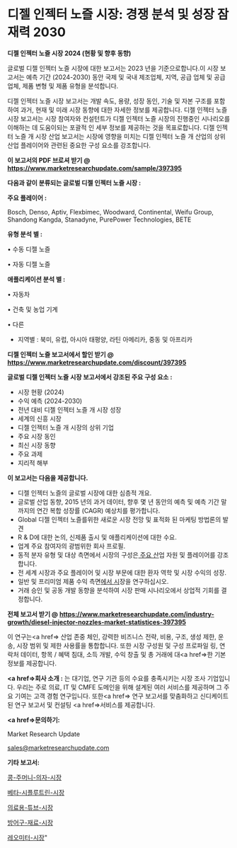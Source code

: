 # 디젤 인젝터 노즐 시장: 경쟁 분석 및 성장 잠재력 2030

<strong>디젤 인젝터 노즐 시장 2024 (현황 및 향후 동향)</strong>

글로벌 디젤 인젝터 노즐 시장에 대한 보고서는 2023 년을 기준으로합니다.이 시장 보고서는 예측 기간 (2024-2030) 동안 국제 및 국내 제조업체, 지역, 공급 업체 및 공급 업체, 제품 변형 및 제품 유형을 분석합니다.

디젤 인젝터 노즐 시장 보고서는 개발 속도, 용량, 성장 동인, 기술 및 자본 구조를 포함하여 과거, 현재 및 미래 시장 동향에 대한 자세한 정보를 제공합니다. 디젤 인젝터 노즐 시장 보고서는 시장 참여자와 컨설턴트가 디젤 인젝터 노즐 시장의 진행중인 시나리오를 이해하는 데 도움이되는 포괄적 인 세부 정보를 제공하는 것을 목표로합니다. 디젤 인젝터 노즐 개 시장 산업 보고서는 시장에 영향을 미치는 디젤 인젝터 노즐 개 산업의 상위 산업 플레이어와 관련된 중요한 구성 요소를 강조합니다.



<strong>이 보고서의 PDF 브로셔 받기 @ <a href=https://www.marketresearchupdate.com/sample/397395>https://www.marketresearchupdate.com/sample/397395</a></strong>



<strong>다음과 같이 분류되는 글로벌 디젤 인젝터 노즐 시장 :</strong>



<strong>주요 플레이어 :</strong>

Bosch, Denso, Aptiv, Flexbimec, Woodward, Continental, Weifu Group, Shandong Kangda, Stanadyne, PurePower Technologies, BETE



<strong>유형 분석 별 :</strong>

• 수동 디젤 노즐

• 자동 디젤 노즐



<strong>애플리케이션 분석 별 :</strong>

• 자동차

• 건축 및 농업 기계

• 다른

<ul>
  <li>지역별 : 북미, 유럽, 아시아 태평양, 라틴 아메리카, 중동 및 아프리카</li>
</ul>


<strong>디젤 인젝터 노즐 보고서에서 할인 받기 @ <a href=https://www.marketresearchupdate.com/discount/397395>https://www.marketresearchupdate.com/discount/397395</a></strong>



<strong>글로벌 디젤 인젝터 노즐 시장 보고서에서 강조된 주요 구성 요소 :</strong>
<ul>
  <li>시장 현황 (2024)</li>
  <li>수익 예측 (2024-2030)</li>
  <li>전년 대비 디젤 인젝터 노즐 개 시장 성장</li>
  <li>세계의 신흥 시장</li>
  <li>디젤 인젝터 노즐 개 시장의 상위 기업</li>
  <li>주요 시장 동인</li>
  <li>최신 시장 동향</li>
  <li>주요 과제</li>
  <li>지리적 해부</li>
</ul>


<strong>이 보고서는 다음을 제공합니다.</strong>
<ul>
  <li>디젤 인젝터 노즐의 글로벌 시장에 대한 심층적 개요.</li>
  <li>글로벌 산업 동향, 2015 년의 과거 데이터, 향후 몇 년 동안의 예측 및 예측 기간 말까지의 연간 복합 성장률 (CAGR) 예상치를 평가합니다.</li>
  <li>Global 디젤 인젝터 노즐를위한 새로운 시장 전망 및 표적화 된 마케팅 방법론의 발견</li>
  <li>R &amp; D에 대한 논의, 신제품 출시 및 애플리케이션에 대한 수요.</li>
  <li>업계 주요 참여자의 광범위한 회사 프로필.</li>
  <li>동적 분자 유형 및 대상 측면에서 시장의 구성은<a href=> 주요 산</a>업 자원 및 플레이어를 강조합니다.</li>
  <li>전 세계 시장과 주요 플레이어 및 시장 부문에 대한 환자 역학 및 시장 수익의 성장.</li>
  <li>일반 및 프리미엄 제품 수익 측면<a href=>에서 시</a>장을 연구하십시오.</li>
  <li>거래 승인 및 공동 개발 동향을 분석하여 시장 판매 시나리오에서 상업적 기회를 결정합니다.</li>
</ul>



<strong>전체 보고서 받기 @ <a href=https://www.marketresearchupdate.com/industry-growth/diesel-injector-nozzles-market-statistices-397395>https://www.marketresearchupdate.com/industry-growth/diesel-injector-nozzles-market-statistices-397395</a></strong>

이 연구는<a href=> 산업 존중</a> 체인, 강력한 비즈니스 전략, 비용, 구조, 생성 제한, 운송, 시장 범위 및 제한 사용률을 통합합니다. 또한 시장 구성원 및 구성 프로파일 링, 연락처 데이터, 항목 / 혜택 침대, 소득 개발, 수익 창출 및 총 거래에 대<a href=>한 기본 </a>정보를 제공합니다.



<strong><a href=>회사 소</a>개 :</strong>
는 대기업, 연구 기관 등의 수요를 충족시키는 시장 조사 기업입니다. 우리는 주로 의료, IT 및 CMFE 도메인을 위해 설계된 여러 서비스를 제공하며 그 주요 기여는 고객 경험 연구입니다. 또한<a href=> 연구 보</a>고서를 맞춤화하고 신디케이트 된 연구 보고서 및 컨설팅 <a href=>서비스</a>를 제공합니다.



<strong><a href=>문의하기:</a></strong>

Market Research Update

sales@marketresearchupdate.com



<strong>기타 보고서:</strong>

<a href=https://www.linkedin.com/pulse/콩-주머니-의자-시장-경쟁-분석-및-성장-잠재력-2029-survey-savvy-insights-360-analysis/>콩-주머니-의자-시장</a>

<a href=https://www.linkedin.com/pulse/베타-시플루트린-시장-진입-전략-및-위험-평가2029년-trend-tracking-tips-360-analysis-bwzxf/>베타-시플루트린-시장</a>

<a href=https://www.linkedin.com/pulse/의료용-튜브-시장-동향-및-성장-전망-data-dive-diaries-24-analysis-onm9f/>의료용-튜브-시장</a>

<a href=https://www.linkedin.com/pulse/방어구-재료-시장-진입-전략-및-위험-평가2030년-data-dive-diaries-24-analysis-13pmf/>방어구-재료-시장</a>

<a href=https://www.linkedin.com/pulse/레오미터-시장-규모-및-성장-2023-analytics-alchemy-360-analysis-ohnsf/>레오미터-시장</a>"
